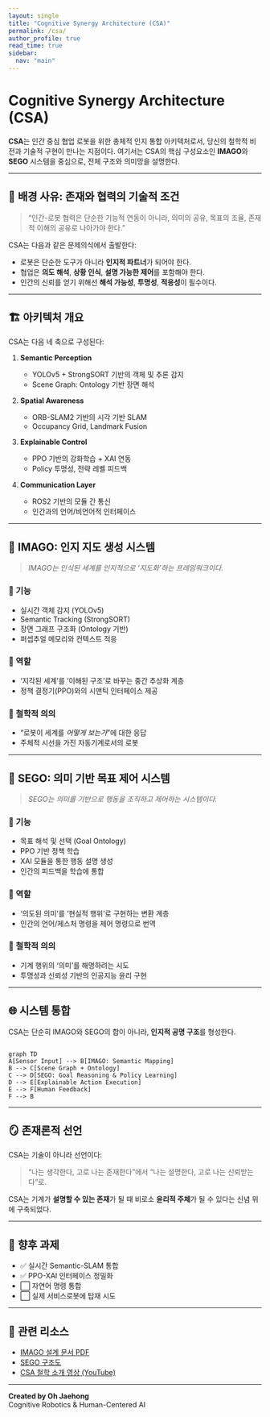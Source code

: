```yaml
---
layout: single
title: "Cognitive Synergy Architecture (CSA)"
permalink: /csa/
author_profile: true
read_time: true
sidebar:
  nav: "main"
---
```


# Cognitive Synergy Architecture (CSA)

**CSA**는 인간 중심 협업 로봇을 위한 총체적 인지 통합 아키텍처로서, 당신의 철학적 비전과 기술적 구현이 만나는 지점이다. 여기서는 CSA의 핵심 구성요소인 **IMAGO**와 **SEGO** 시스템을 중심으로, 전체 구조와 의미망을 설명한다.

---

## 🧠 배경 사유: 존재와 협력의 기술적 조건

> “인간-로봇 협력은 단순한 기능적 연동이 아니라, 의미의 공유, 목표의 조율, 존재적 이해의 공유로 나아가야 한다.”

CSA는 다음과 같은 문제의식에서 출발한다:

- 로봇은 단순한 도구가 아니라 **인지적 파트너**가 되어야 한다.
- 협업은 **의도 해석**, **상황 인식**, **설명 가능한 제어**를 포함해야 한다.
- 인간의 신뢰를 얻기 위해선 **해석 가능성**, **투명성**, **적응성**이 필수이다.

---

## 🏗️ 아키텍처 개요
CSA는 다음 네 축으로 구성된다:

1. **Semantic Perception**  
   - YOLOv5 + StrongSORT 기반의 객체 및 추론 감지
   - Scene Graph: Ontology 기반 장면 해석

2. **Spatial Awareness**  
   - ORB-SLAM2 기반의 시각 기반 SLAM
   - Occupancy Grid, Landmark Fusion

3. **Explainable Control**  
   - PPO 기반의 강화학습 + XAI 연동
   - Policy 투명성, 전략 레벨 피드백

4. **Communication Layer**  
   - ROS2 기반의 모듈 간 통신
   - 인간과의 언어/비언어적 인터페이스

---

## 🧩 IMAGO: 인지 지도 생성 시스템

> *IMAGO는 인식된 세계를 인지적으로 ‘지도화’하는 프레임워크이다.*

### 🔷 기능
- 실시간 객체 감지 (YOLOv5)
- Semantic Tracking (StrongSORT)
- 장면 그래프 구조화 (Ontology 기반)
- 퍼셉추얼 메모리와 컨텍스트 적응

### 🔷 역할
- ‘지각된 세계’를 ‘이해된 구조’로 바꾸는 중간 추상화 계층
- 정책 결정기(PPO)와의 시맨틱 인터페이스 제공

### 🔷 철학적 의의
- “로봇이 세계를 *어떻게 보는가*”에 대한 응답
- 주체적 시선을 가진 자동기계로서의 로봇

---

## 🧠 SEGO: 의미 기반 목표 제어 시스템

> *SEGO는 의미를 기반으로 행동을 조직하고 제어하는 시스템이다.*

### 🔷 기능
- 목표 해석 및 선택 (Goal Ontology)
- PPO 기반 정책 학습
- XAI 모듈을 통한 행동 설명 생성
- 인간의 피드백을 학습에 통합

### 🔷 역할
- ‘의도된 의미’를 ‘현실적 행위’로 구현하는 변환 계층
- 인간의 언어/제스처 명령을 제어 명령으로 번역

### 🔷 철학적 의의
- 기계 행위의 ‘의미’를 해명하려는 시도
- 투명성과 신뢰성 기반의 인공지능 윤리 구현

---

## 🌐 시스템 통합
CSA는 단순히 IMAGO와 SEGO의 합이 아니라, **인지적 공명 구조**를 형성한다.

```mermaid

graph TD
A[Sensor Input] --> B[IMAGO: Semantic Mapping]
B --> C[Scene Graph + Ontology]
C --> D[SEGO: Goal Reasoning & Policy Learning]
D --> E[Explainable Action Execution]
E --> F[Human Feedback]
F --> B

```

---

## 🪞 존재론적 선언

CSA는 기술이 아니라 선언이다:

> “나는 생각한다, 고로 나는 존재한다”에서
> “나는 설명한다, 고로 나는 신뢰받는다”로.

CSA는 기계가 **설명할 수 있는 존재**가 될 때 비로소 **윤리적 주체**가 될 수 있다는 신념 위에 구축되었다.

---

## 📌 향후 과제
- ✅ 실시간 Semantic-SLAM 통합
- ✅ PPO-XAI 인터페이스 정밀화
- ⬜ 자연어 명령 통합
- ⬜ 실제 서비스로봇에 탑재 시도

---

## 🔗 관련 리소스
- [IMAGO 설계 문서 PDF](/assets/docs/imago.pdf)
- [SEGO 구조도](/assets/images/SEGO_System_pipline.png)
- [CSA 철학 소개 영상 (YouTube)](https://youtu.be/your-video)

---

**Created by Oh Jaehong**  
Cognitive Robotics & Human-Centered AI